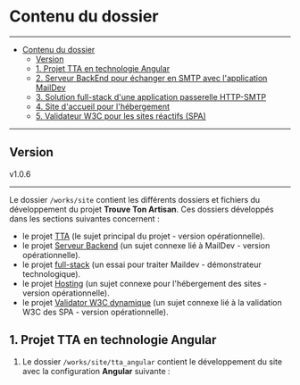 # Contenu du dossier

---

- [Contenu du dossier](#contenu-du-dossier)
  - [Version](#version)
  - [1. Projet TTA en technologie Angular](#1-projet-tta-en-technologie-angular)
  - [2. Serveur BackEnd pour échanger en SMTP avec l'application MailDev](#2-serveur-backend-pour-échanger-en-smtp-avec-lapplication-maildev)
  - [3. Solution full-stack d'une application passerelle HTTP-SMTP](#3-solution-full-stack-dune-application-passerelle-http-smtp)
  - [4. Site d'accueil pour l'hébergement](#4-site-daccueil-pour-lhébergement)
  - [5. Validateur W3C pour les sites réactifs (SPA)](#5-validateur-w3c-pour-les-sites-réactifs-spa)

---

## Version

v1.0.6

---

Le dossier `/works/site` contient les différents dossiers et fichiers du développement du projet **Trouve Ton Artisan**.
Ces dossiers développés dans les sections suivantes concernent :

- le projet [TTA](#1-projet-tta-en-technologie-angular) (le sujet principal du projet - version opérationnelle).
- le projet [Serveur Backend](#2-serveur-backend-pour-échanger-en-smtp-avec-lapplication-maildev) (un sujet connexe lié à MailDev - version opérationnelle).
- le projet [full-stack](#3-solution-full-stack-dune-application-passerelle-http-smtp) (un essai pour traiter Maildev - démonstrateur technologique).
- le projet [Hosting](#4-site-daccueil-pour-lhébergement) (un sujet connexe pour l'hébergement des sites - version opérationnelle).
- le projet [Validator W3C dynamique](#5-validateur-w3c-pour-les-sites-réactifs-spa) (un sujet connexe lié à la validation W3C des SPA - version opérationnelle).

## 1. Projet TTA en technologie Angular

1. Le dossier `/works/site/tta_angular` contient le développement du site avec la configuration **Angular** suivante :

   - **standalone** : `false`
   - **stylesheet** : `Sass (SCSS)`
   - **server** : `No SSR et SSG/prerendering`

2. Les commandes de création du projet à partir de la racine du dépôt GitHub.

   ```bash
   cd ./works/site
   ng new tta_angular --standalone=false --style=scss --ssr=false
   ```

3. L'arborescence du dossier `./works/site/tta_angular`
   1. `./dist` : contenu de la version optimisée et prête pour la production de l'application. Les fichiers de ce dossier sont minimisés et configurés pour être directement déployés sur un serveur web (site hébergé). Ce dossier est généré automatiquement lors de la compilation du projet avec la commande `ng build`.
   2. `./public` : contenu des fichiers statiques qui peuvent être directement servis par le serveur (images, fichiers JSON de configuration, ou des ressources ou fichiers qui ne nécessitent pas de traitement particulier).
      1. `./public/datas` : contenu des fichiers JSON des données du projet.
      2. `./public/images` : contenu des logos et images du projet.
   3. `./src` : contenu des sources du site...
      1. `./src/app` : contenu des sources de l'application réparti dans les dossiers
         1. `./pages` : contient les composants des pages principales
         2. `./components` : contient les composants réutilisables
      2. `./src/seo` : contient les fichiers TS des scripts de configuration du SEO, ainsi qu'un dossier d'exemples de schémas de référencement (`schema.org`)
      3. _Rédaction réservée_ : **à compléter lors du développement**

---

_Rédaction réservée_ : **==> Indiquer les différents documents... à supprimer à la dernière mise à jour**

---

## 2. Serveur BackEnd pour échanger en SMTP avec l'application MailDev

1. Le dossier `/works/site/tta_maildev` contient le développement en **Node.js** de la solution backend dédiée à la gestion et au test d'envoi d'emails vers MailDev dans le contexte du développement de l'application frontend **tta_angular**.
2. Le projet de serveur backend qui intègre **MailDev** est détaillé dans un fichier [README spécifique à TTA-MailDev](./tta_maildev/README_TTA-MailDev.md).

## 3. Solution full-stack d'une application passerelle HTTP-SMTP

1. Le dossier `/works/site/email-api_angular` contient le développement d'une application full-stack pour assurer une passerelle HTTP-SMTP dédié à l'envoi d'email vers MailDev.
2. Le projet de l'application passerelle est développée à la fois en **Node**.js pour l'API en backend et en **Angular** pour son interface web. Le détail de son développement accessible dans un fichier [README spécifique Email-API_Angular](./email-api_angular/README-FR.md).
3. Le projet `email-api_angular` est fonctionnel. Toutefois, il n'a pas été retenu et intégré dans le développement du projet **TTA_Angular** dans ce niveau de version du **projet TTA**. Il a été conservé pour illustrer l'intégration combinée et les interactions de configuration dans une même architecture d'un développement en **Node.js** et en **Angular.js**.

## 4. Site d'accueil pour l'hébergement

Le dossier contient une page statique `index.html` et un fichier de documentation `README_hosting.md` relatif au déploiement du site chez **AlwaysData**.

## 5. Validateur W3C pour les sites réactifs (SPA)

Le dossier `tta_validator` est une application backend [Node.js](https://Node.js) qui automatise l’**évaluation W3C des pages d’un site réactif**. À partir d’un fichier de configuration JSON, chaque page est analysée dynamiquement et les résultats sont archivés pour une réutilisation directe. L'outil simplifie les tests pour les sites hébergés (`https://`) et en local (`http://`), avec des vérifications répétés via le terminal ou l’interface web.

Les résultats proviennent du [Validateur W3C](https://validator.w3.org/nu/) ou du [Service de validation CSS du W3C](https://jigsaw.w3.org/css-validator/).

L'intérêt de ce projet est d'**aider à la validation des sites réactifs** en analysant leur HTML et CSS obtenus à partir du rendu de la page. Il facilite la détection des erreurs et l'impact des corrections sur toutes les pages, qu'elles soient en développement (`http://`) ou déployées (`https://`).

Pour le projet TTA_angular, il permet d'évaluer page par page l'impact des corrections sur la validation W3C.

[Documentation du projet TTA_Validator](./tta_validator/docs/README_tta_validator.md).
